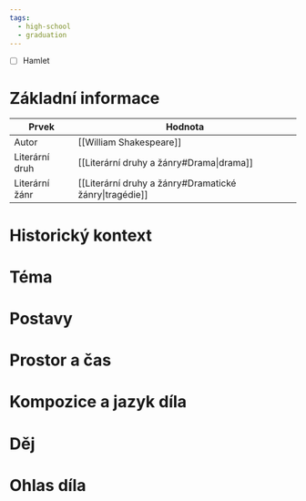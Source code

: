 ```yaml
---
tags:
  - high-school
  - graduation
---
```

- [ ] Hamlet
# Základní informace
| Prvek          | Hodnota                                                |
| -------------- | ------------------------------------------------------ |
| Autor          | [[William Shakespeare]]                                |
| Literární druh | [[Literární druhy a žánry#Drama\|drama]]               |
| Literární žánr | [[Literární druhy a žánry#Dramatické žánry\|tragédie]] |
# Historický kontext
# Téma
# Postavy
# Prostor a čas
# Kompozice a jazyk díla
# Děj
# Ohlas díla